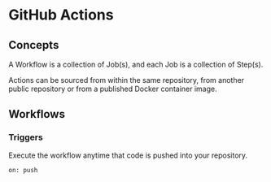 # GitHub Actions

## Concepts

A Workflow is a collection of Job(s), and each Job is a collection of Step(s).

Actions can be sourced from within the same repository, from another public repository or from a published Docker container image.

## Workflows

### Triggers

Execute the workflow anytime that code is pushed into your repository.
```
on: push
```